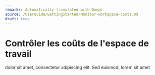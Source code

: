 ```yaml
---
remarks: Automatically translated with DeepL
source: /UserGuide/GettingStarted/Monitor-workspace-costs.md
draft: true
---
```


# Contrôler les coûts de l'espace de travail


dolor sit amet, consectetur adipiscing elit. Sed euismod, lorem sit amet
